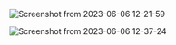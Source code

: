![Screenshot from 2023-06-06 12-21-59](https://github.com/rhit-caos1/ME433_AM/assets/80802375/0ad4ee5b-8fb2-44a7-a1ff-a3fec191142b)

![Screenshot from 2023-06-06 12-37-24](https://github.com/rhit-caos1/ME433_AM/assets/80802375/925cf22d-a4ad-401d-a179-8fc8f8543a91)
